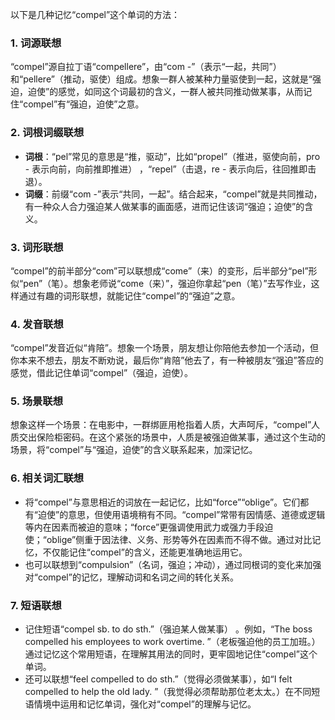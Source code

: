 以下是几种记忆“compel”这个单词的方法：

### 1. 词源联想
“compel”源自拉丁语“compellere”，由“com -”（表示“一起，共同”）和“pellere”（推动，驱使）组成。想象一群人被某种力量驱使到一起，这就是“强迫，迫使”的感觉，如同这个词最初的含义，一群人被共同推动做某事，从而记住“compel”有“强迫，迫使”之意。

### 2. 词根词缀联想
 - **词根**：“pel”常见的意思是“推，驱动”，比如“propel”（推进，驱使向前，pro - 表示向前，向前推即推进） ，“repel”（击退，re - 表示向后，往回推即击退）。
 - **词缀**：前缀“com -”表示“共同，一起”。结合起来，“compel”就是共同推动，有一种众人合力强迫某人做某事的画面感，进而记住该词“强迫；迫使”的含义。

### 3. 词形联想
“compel”的前半部分“com”可以联想成“come”（来）的变形，后半部分“pel”形似“pen”（笔）。想象老师说“come（来）”，强迫你拿起“pen（笔）”去写作业，这样通过有趣的词形联想，就能记住“compel”的“强迫”之意。

### 4. 发音联想
“compel”发音近似“肯陪”。想象一个场景，朋友想让你陪他去参加一个活动，但你本来不想去，朋友不断劝说，最后你“肯陪”他去了，有一种被朋友“强迫”答应的感觉，借此记住单词“compel”（强迫，迫使）。

### 5. 场景联想
想象这样一个场景：在电影中，一群绑匪用枪指着人质，大声呵斥，“compel”人质交出保险柜密码。在这个紧张的场景中，人质是被强迫做某事，通过这个生动的场景，将“compel”与“强迫，迫使”的含义联系起来，加深记忆。

### 6. 相关词汇联想
 - 将“compel”与意思相近的词放在一起记忆，比如“force”“oblige”。它们都有“迫使”的意思，但使用语境稍有不同。“compel”常带有因情感、道德或逻辑等内在因素而被迫的意味；“force”更强调使用武力或强力手段迫使；“oblige”侧重于因法律、义务、形势等外在因素而不得不做。通过对比记忆，不仅能记住“compel”的含义，还能更准确地运用它。
 - 也可以联想到“compulsion”（名词，强迫；冲动），通过同根词的变化来加强对“compel”的记忆，理解动词和名词之间的转化关系。

### 7. 短语联想
 - 记住短语“compel sb. to do sth.”（强迫某人做某事） 。例如，“The boss compelled his employees to work overtime. ”（老板强迫他的员工加班。）通过记忆这个常用短语，在理解其用法的同时，更牢固地记住“compel”这个单词。
 - 还可以联想“feel compelled to do sth.”（觉得必须做某事），如“I felt compelled to help the old lady. ”（我觉得必须帮助那位老太太。）在不同短语情境中运用和记忆单词，强化对“compel”的理解与记忆。 